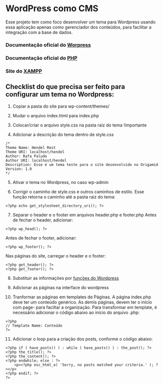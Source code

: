 # WordPress como CMS
Esse projeto tem como foco desenvolver um tema para Wordpress usando essa aplicação apenas como gerenciador dos conteúdos, para facilitar a integração com a base de dados.

### Documentação oficial do [Worpress](https://wordpress.org/themes/)

### Documentação oficial do [PHP](https://www.php.net/)

### Site do [XAMPP](https://www.apachefriends.org/pt_br/index.html)

## Checklist do que precisa ser feito para configurar um tema no Wordpress:

1. Copiar a pasta do site para wp-content/themes/

2. Mudar o arquivo index.html para index.php

3. Colocar/criar o arquivo style.css na pasta raiz do tema !importante

4. Adicionar a descrição do tema dentro de style.css
```
/*
Theme Name: Hendel Rest
Theme URI: localhost/hendel
Author: Rafa Paludo
Author URI: localhost/hendel
Description: Esse é um tema teste para o site desenvolvido no Origamid
Version: 1.0
*/
```

5. Ativar o tema no Wordpress, no caso wp-admin

6. Corrigir o caminho de style.css e outros caminhos de estilo. Esse função retorna o caminho até a pasta raiz do tema:
```
<?php echo get_stylesheet_directory_uri(); ?>
```

7. Separar o header e o footer em arquivos header.php e footer.php
Antes de fechar o header, adicionar: 
```
<?php wp_head(); ?>
```
Antes de fechar o footer, adicionar: 
```
<?php wp_footer(); ?>
```
Nas páginas do site, carregar o header e o footer: 
```
<?php get_header(); ?> 
<?php get_footer(); ?>
```

8. Substituir as informações por [funções do Wordpress](https://codex.wordpress.org/Template_Tags)

9. Adicionar as páginas na interface do wordpress

10. Tranformar as páginas em templates de Páginas. A página index.php deve ter um conteúdo genérico. As demis páginas, devem ter o início com page- para faciltar a organização. Para transformar em template, é necessário adicionar o código abaixo ao início do arquivo .php:
```
<?php 
// Template Name: Conteúdo
?>
```
11. Adicionar o loop para a criação dos posts, conforme o código abaixo:
```
<?php if ( have_posts() ) : while ( have_posts() ) : the_post(); ?>
<?php the_title(); ?>
<?php the_content(); ?>
<?php endwhile; else : ?>
	<p><?php esc_html_e( 'Sorry, no posts matched your criteria.' ); ?></p>
<?php endif; ?>
?>
```
